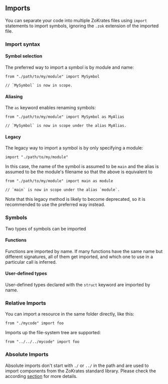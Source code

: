 ## Imports

You can separate your code into multiple ZoKrates files using `import` statements to import symbols, ignoring the `.zok` extension of the imported file.

### Import syntax

#### Symbol selection

The preferred way to import a symbol is by module and name:
```zokrates
from "./path/to/my/module" import MySymbol

// `MySymbol` is now in scope.
```

#### Aliasing

The `as` keyword enables renaming symbols:

```zokrates
from "./path/to/my/module" import MySymbol as MyAlias

// `MySymbol` is now in scope under the alias MyAlias.
```
#### Legacy

The legacy way to import a symbol is by only specifying a module:
```
import "./path/to/my/module"
```
In this case, the name of the symbol is assumed to be `main` and the alias is assumed to be the module's filename so that the above is equivalent to
```zokrates
from "./path/to/my/module" import main as module

// `main` is now in scope under the alias `module`.
```

Note that this legacy method is likely to become deprecated, so it is recommended to use the preferred way instead.
### Symbols

Two types of symbols can be imported

#### Functions
Functions are imported by name. If many functions have the same name but different signatures, all of them get imported, and which one to use in a particular call is inferred.

#### User-defined types
User-defined types declared with the `struct` keyword are imported by name.

### Relative Imports

You can import a resource in the same folder directly, like this:
```zokrates
from "./mycode" import foo
```

Imports up the file-system tree are supported:
```zokrates
from "../../../mycode" import foo
```

### Absolute Imports

Absolute imports don't start with `./` or `../` in the path and are used to import components from the ZoKrates standard library. Please check the according [section](./stdlib.html) for more details.